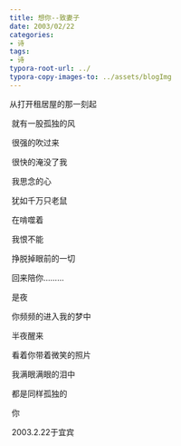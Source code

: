 ```yaml
---
title: 想你--致妻子
date: 2003/02/22
categories: 
- 诗
tags: 
- 诗
typora-root-url: ../
typora-copy-images-to: ../assets/blogImg
---
```


 从打开租居屋的那一刻起

​              就有一股孤独的风

​                     很强的吹过来

​               很快的淹没了我

​               我思念的心

​                       犹如千万只老鼠

​                                 在啃噬着

​                我恨不能

​                         挣脱掉眼前的一切

​                                 回来陪你.........

 

​                  是夜

​                  你频频的进入我的梦中

​                  半夜醒来

​                  看着你带着微笑的照片

​                   我满眼满眼的泪中

​                         都是同样孤独的

​                                                    你

 

​                                      2003.2.22于宜宾